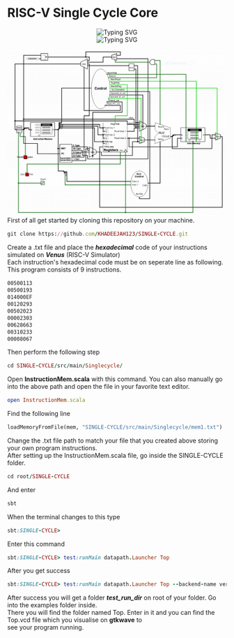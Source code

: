 # RISC-V Single Cycle Core
<div align='center'><img src="https://readme-typing-svg.demolab.com?font=Arial&size=22&pause=1000&color=F7F7F7&multiline=true&width=435&lines=RISC-V+Single+Cycle+Core" alt="Typing SVG" /><br>
<img src="https://readme-typing-svg.demolab.com?font=Arial&size=18&pause=1000&color=F7F7F7&multiline=true&width=435&lines=Designed+by+Khadeejah+Ashraf" alt="Typing SVG" />
</div>
<br>

<img src='Single Cycle RISC-V Core.png'>
<br>
First of all get started by cloning this repository on your machine.
 
```ruby
git clone https://github.com/KHADEEJAH123/SINGLE-CYCLE.git
```
Create a .txt file and place the ***hexadecimal*** code of your instructions simulated on ***Venus*** (RISC-V Simulator)\
Each instruction's hexadecimal code must be on seperate line as following. This program consists of 9 instructions.
```
00500113
00500193
014000EF
00120293
00502023
00002303
00628663
00310233
00008067
```
Then perform the following step
```ruby
cd SINGLE-CYCLE/src/main/Singlecycle/
```
Open **InstructionMem.scala** with this command. You can also manually go into the above path and open the file in your favorite text editor.
```ruby
open InstructionMem.scala
```
Find the following line
``` python
loadMemoryFromFile(mem, "SINGLE-CYCLE/src/main/Singlecycle/mem1.txt")
```
Change the .txt file path to match your file that you created above storing your own program instructions.\
After setting up the InstructionMem.scala file, go inside the SINGLE-CYCLE folder.
```ruby
cd root/SINGLE-CYCLE
```
And enter
```ruby
sbt
```
When the terminal changes to this type
```ruby
sbt:SINGLE-CYCLE>
```
Enter this command
```ruby
sbt:SINGLE-CYCLE> test:runMain datapath.Launcher Top
```
After you get success
```ruby
sbt:SINGLE-CYCLE> test:runMain datapath.Launcher Top --backend-name verilator
```
After success you will get a folder ***test_run_dir*** on root of your folder. Go into the examples folder inside.\
There you will find the folder named Top. Enter in it and you can find the Top.vcd file which you visualise on **gtkwave** to\
see your program running.
